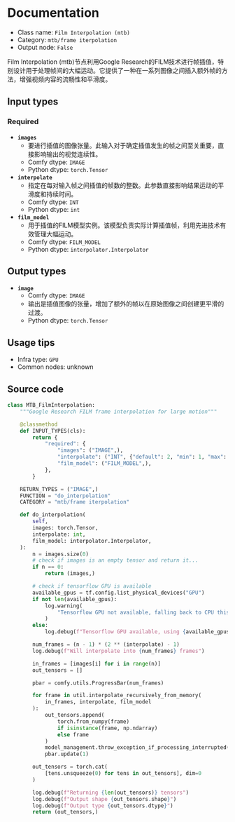 # Documentation
- Class name: `Film Interpolation (mtb)`
- Category: `mtb/frame iterpolation`
- Output node: `False`

Film Interpolation (mtb)节点利用Google Research的FILM技术进行帧插值，特别设计用于处理帧间的大幅运动。它提供了一种在一系列图像之间插入额外帧的方法，增强视频内容的流畅性和平滑度。

## Input types
### Required
- **`images`**
    - 要进行插值的图像张量。此输入对于确定插值发生的帧之间至关重要，直接影响输出的视觉连续性。
    - Comfy dtype: `IMAGE`
    - Python dtype: `torch.Tensor`
- **`interpolate`**
    - 指定在每对输入帧之间插值的帧数的整数。此参数直接影响结果运动的平滑度和持续时间。
    - Comfy dtype: `INT`
    - Python dtype: `int`
- **`film_model`**
    - 用于插值的FILM模型实例。该模型负责实际计算插值帧，利用先进技术有效管理大幅运动。
    - Comfy dtype: `FILM_MODEL`
    - Python dtype: `interpolator.Interpolator`

## Output types
- **`image`**
    - Comfy dtype: `IMAGE`
    - 输出是插值图像的张量，增加了额外的帧以在原始图像之间创建更平滑的过渡。
    - Python dtype: `torch.Tensor`

## Usage tips
- Infra type: `GPU`
- Common nodes: unknown

## Source code
```python
class MTB_FilmInterpolation:
    """Google Research FILM frame interpolation for large motion"""

    @classmethod
    def INPUT_TYPES(cls):
        return {
            "required": {
                "images": ("IMAGE",),
                "interpolate": ("INT", {"default": 2, "min": 1, "max": 50}),
                "film_model": ("FILM_MODEL",),
            },
        }

    RETURN_TYPES = ("IMAGE",)
    FUNCTION = "do_interpolation"
    CATEGORY = "mtb/frame iterpolation"

    def do_interpolation(
        self,
        images: torch.Tensor,
        interpolate: int,
        film_model: interpolator.Interpolator,
    ):
        n = images.size(0)
        # check if images is an empty tensor and return it...
        if n == 0:
            return (images,)

        # check if tensorflow GPU is available
        available_gpus = tf.config.list_physical_devices("GPU")
        if not len(available_gpus):
            log.warning(
                "Tensorflow GPU not available, falling back to CPU this will be very slow"
            )
        else:
            log.debug(f"Tensorflow GPU available, using {available_gpus}")

        num_frames = (n - 1) * (2 ** (interpolate) - 1)
        log.debug(f"Will interpolate into {num_frames} frames")

        in_frames = [images[i] for i in range(n)]
        out_tensors = []

        pbar = comfy.utils.ProgressBar(num_frames)

        for frame in util.interpolate_recursively_from_memory(
            in_frames, interpolate, film_model
        ):
            out_tensors.append(
                torch.from_numpy(frame)
                if isinstance(frame, np.ndarray)
                else frame
            )
            model_management.throw_exception_if_processing_interrupted()
            pbar.update(1)

        out_tensors = torch.cat(
            [tens.unsqueeze(0) for tens in out_tensors], dim=0
        )

        log.debug(f"Returning {len(out_tensors)} tensors")
        log.debug(f"Output shape {out_tensors.shape}")
        log.debug(f"Output type {out_tensors.dtype}")
        return (out_tensors,)
```